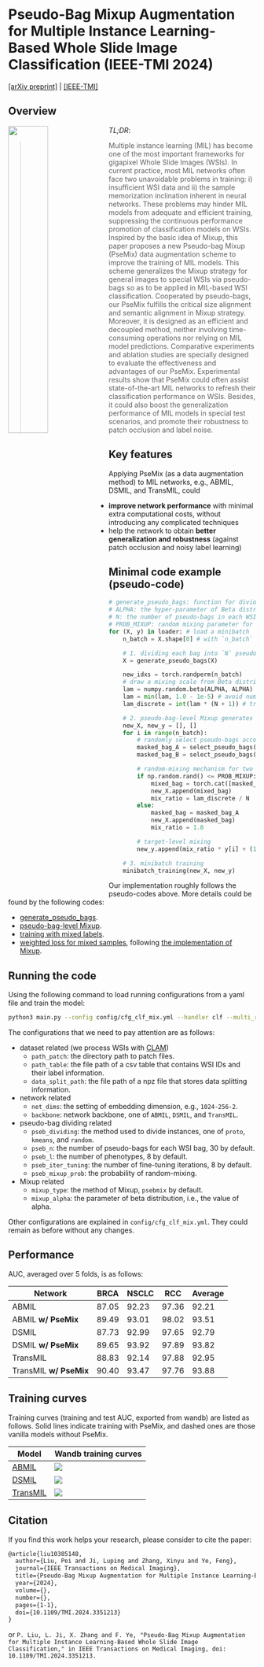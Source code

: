 # Pseudo-Bag Mixup Augmentation for Multiple Instance Learning-Based Whole Slide Image Classification (IEEE-TMI 2024)

[[arXiv preprint]](https://arxiv.org/abs/2306.16180) | [[IEEE-TMI]](https://ieeexplore.ieee.org/abstract/document/10385148) 

## Overview

<img src="./docs/conceptual-psemix.png" width="40%" align='left' />

*TL;DR*: 
> Multiple instance learning (MIL) has become one of the most important frameworks for gigapixel Whole Slide Images (WSIs). In current practice, most MIL networks often face two unavoidable problems in training: i) insufficient WSI data and ii) the sample memorization inclination inherent in neural networks. These problems may hinder MIL models from adequate and efficient training, suppressing the continuous performance promotion of classification models on WSIs. Inspired by the basic idea of Mixup, this paper proposes a new Pseudo-bag Mixup (PseMix) data augmentation scheme to improve the training of MIL models. This scheme generalizes the Mixup strategy for general images to special WSIs via pseudo-bags so as to be applied in MIL-based WSI classification. Cooperated by pseudo-bags, our PseMix fulfills the critical size alignment and semantic alignment in Mixup strategy. Moreover, it is designed as an efficient and decoupled method, neither involving time-consuming operations nor relying on MIL model predictions. Comparative experiments and ablation studies are specially designed to evaluate the effectiveness and advantages of our PseMix. Experimental results show that PseMix could often assist state-of-the-art MIL networks to refresh their classification performance on WSIs. Besides, it could also boost the generalization performance of MIL models in special test scenarios, and promote their robustness to patch occlusion and label noise. 

## Key features

Applying PseMix (as a data augmentation method) to MIL networks, e.g., ABMIL, DSMIL, and TransMIL, could 
- **improve network performance** with minimal extra computational costs, without introducing any complicated techniques
- help the network to obtain **better generalization and robustness** (against patch occlusion and noisy label learning)

## Minimal code example (pseudo-code)

```python
# generate_pseudo_bags: function for dividing WSI bags into pseudo-bags
# ALPHA: the hyper-parameter of Beta distribution
# N: the number of pseudo-bags in each WSI bag
# PROB_MIXUP: random mixing parameter for determining the proportion of mixed bags. 
for (X, y) in loader: # load a minibatch 
    n_batch = X.shape[0] # with `n_batch` WSI bags (samples)

    # 1. dividing each bag into `N` pseudo-bags
    X = generate_pseudo_bags(X)

    new_idxs = torch.randperm(n_batch)
    # draw a mixing scale from Beta distribution
    lam = numpy.random.beta(ALPHA, ALPHA) 
    lam = min(lam, 1.0 - 1e-5) # avoid numerical overflow when transforming it into discrete ones
    lam_discrete = int(lam * (N + 1)) # transform into discrete values

    # 2. pseudo-bag-level Mixup generates samples (new_X, new_y)
    new_X, new_y = [], []
    for i in range(n_batch):
    	# randomly select pseudo-bags according to `lam_discrete`
        masked_bag_A = select_pseudo_bags(X[i], lam_discrete) # select `lam_discrete` pseudo-bags
        masked_bag_B = select_pseudo_bags(X[new_idxs[i]], N - lam_discrete) # select `n-lam_discrete` pseudo-bags

        # random-mixing mechanism for two purposes: more data diversity and efficient learning on mixed samples.
        if np.random.rand() <= PROB_MIXUP:
            mixed_bag = torch.cat([masked_bag_A, masked_bag_B], dim=0) # instance-axis concat
            new_X.append(mixed_bag)
            mix_ratio = lam_discrete / N
        else:
            masked_bag = masked_bag_A 
            new_X.append(masked_bag)
            mix_ratio = 1.0

        # target-level mixing
        new_y.append(mix_ratio * y[i] + (1 - mix_ratio) * y[new_idxs[i]]) 

    # 3. minibatch training
    minibatch_training(new_X, new_y)
```

Our implementation roughly follows the pseudo-codes above. More details could be found by the following codes:

- [generate_pseudo_bags](https://github.com/liupei101/PseMix/blob/main/utils/core.py#L146C13-L146C13).
- [pseudo-bag-level Mixup](https://github.com/liupei101/PseMix/blob/main/utils/core.py#L13C10-L13C10).
- [training with mixed labels](https://github.com/liupei101/PseMix/blob/main/model/clf_handler.py#L381).
- [weighted loss for mixed samples](https://github.com/liupei101/PseMix/blob/main/model/clf_handler.py#L407), following [the implementation of Mixup](https://github.com/facebookresearch/mixup-cifar10).

## Running the code

Using the following command to load running configurations from a yaml file and train the model:
```bash
python3 main.py --config config/cfg_clf_mix.yml --handler clf --multi_run
```

The configurations that we need to pay attention are as follows:
- dataset related (we process WSIs with [CLAM](https://github.com/mahmoodlab/CLAM))
  - `path_patch`: the directory path to patch files. 
  - `path_table`: the file path of a csv table that contains WSI IDs and their label information.
  - `data_split_path`: the file path of a npz file that stores data splitting information. 
- network related
  - `net_dims`: the setting of embedding dimension, e.g., `1024-256-2`.
  - `backbone`: network backbone, one of `ABMIL`, `DSMIL`, and `TransMIL`.
- pseudo-bag dividing related
  - `pseb_dividing`: the method used to divide instances, one of `proto`, `kmeans`, and `random`.
  - `pseb_n`: the number of pseudo-bags for each WSI bag, 30 by default.
  - `pseb_l`: the number of phenotypes, 8 by default.
  - `pseb_iter_tuning`: the number of fine-tuning iterations, 8 by default.
  - `pseb_mixup_prob`: the probability of random-mixing.
- Mixup related
  - `mixup_type`: the method of Mixup, `psebmix` by default.
  - `mixup_alpha`: the parameter of beta distribution, i.e., the value of alpha. 

Other configurations are explained in `config/cfg_clf_mix.yml`. They could remain as before without any changes. 

## Performance

AUC, averaged over 5 folds, is as follows:

| Network | BRCA | NSCLC | RCC | Average                                  |
|---------|------|-------|-----|------------------------------------------|
| ABMIL   | 87.05 | 92.23 | 97.36 | 92.21 |
| ABMIL **w/ PseMix**   | 89.49 | 93.01 | 98.02 | 93.51 |
| DSMIL   | 87.73 | 92.99 | 97.65 | 92.79 |
| DSMIL **w/ PseMix**   | 89.65 | 93.92 | 97.89 | 93.82 |
| TransMIL   | 88.83 | 92.14 | 97.88 | 92.95 |
| TransMIL **w/ PseMix**   | 90.40 | 93.47 | 97.76 | 93.88 |

## Training curves

Training curves (training and test AUC, exported from wandb) are listed as follows. Solid lines indicate training with PseMix, and dashed ones are those vanilla models without PseMix.   

| Model                                                                  | Wandb training curves                                  |
|------------------------------------------------------------------------|--------------------------------------------------------|
| [ABMIL](https://proceedings.mlr.press/v80/ilse18a.html)                |![](docs/wandb-abmil-train.png)          |
| [DSMIL](https://openaccess.thecvf.com/content/CVPR2021/papers/Li_Dual-Stream_Multiple_Instance_Learning_Network_for_Whole_Slide_Image_Classification_CVPR_2021_paper.pdf)         | ![](docs/wandb-dsmil-train.png)   |
| [TransMIL](https://openreview.net/forum?id=LKUfuWxajHc)     |![](docs/wandb-transmil-train.png)        |

## Citation

If you find this work helps your research, please consider to cite the paper:
```txt
@article{liu10385148,
  author={Liu, Pei and Ji, Luping and Zhang, Xinyu and Ye, Feng},
  journal={IEEE Transactions on Medical Imaging}, 
  title={Pseudo-Bag Mixup Augmentation for Multiple Instance Learning-Based Whole Slide Image Classification}, 
  year={2024},
  volume={},
  number={},
  pages={1-1},
  doi={10.1109/TMI.2024.3351213}
}
```
or `P. Liu, L. Ji, X. Zhang and F. Ye, "Pseudo-Bag Mixup Augmentation for Multiple Instance Learning-Based Whole Slide Image Classification," in IEEE Transactions on Medical Imaging, doi: 10.1109/TMI.2024.3351213.`
